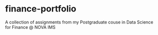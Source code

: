 # finance-portfolio
A collection of assignments from my Postgraduate couse in Data Science for Finance @ NOVA IMS

